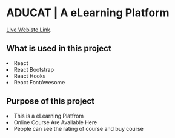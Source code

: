 # ADUCAT | A eLearning Platform

[Live Webiste Link](https://react-elearning-app.netlify.app/).

<h2>What is used in this project</h2>
 <li>React</li>
 <li>React Bootstrap</li>
 <li>React Hooks</li>
 <li>React FontAwesome</li>

<h2>Purpose of this project</h2>
 <li>This is a eLearning Platfrom</li>
 <li>Online Course Are Available Here</li>
 <li>People can see the rating of course and buy course</li>
